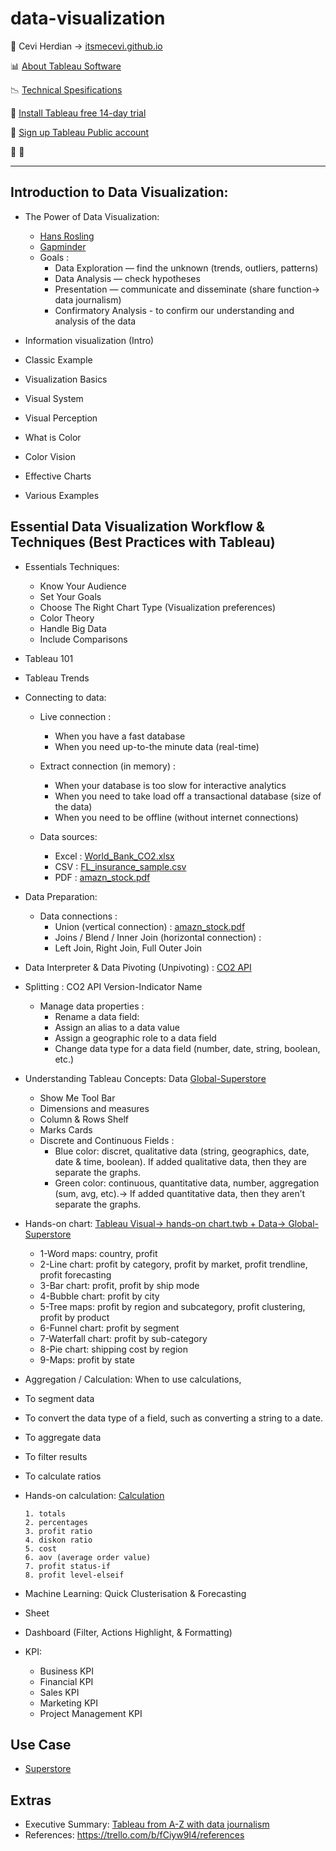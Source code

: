 # data-visualization

<span>&#129311;</span> Cevi Herdian -> [itsmecevi.github.io](https://itsmecevi.github.io/) 

<span>&#128202;</span> [About Tableau Software](https://www.tableau.com/about)

<span>&#128201;</span> [Technical Spesifications](https://github.com/itsmecevi/Tableau-Technical-Specifications/blob/master/Tableau-Technical%20Specifications.pdf)

<span>&#xf108;</span> [Install Tableau free 14-day trial](https://www.tableau.com/en-gb/products/trial)

<span>&#xf108;</span> [Sign up Tableau Public account](https://public.tableau.com/s/)

&#118701;
📘
______

## Introduction to Data Visualization:

* The Power of Data Visualization:
    * [Hans Rosling](https://www.youtube.com/watch?v=jbkSRLYSojo)
    * [Gapminder](https://www.gapminder.org/)
    * Goals : 
        * Data Exploration — find the unknown (trends, outliers, patterns)
        * Data Analysis — check hypotheses
        * Presentation — communicate and disseminate (share function-> data journalism)
        * Confirmatory Analysis - to confirm our understanding and analysis of the data
    
* Information visualization (Intro)
* Classic Example
* Visualization Basics
* Visual System
* Visual Perception
* What is Color
* Color Vision
* Effective Charts
* Various Examples


## Essential Data Visualization Workflow & Techniques (Best Practices with Tableau)

* Essentials Techniques:
   * Know Your Audience
   * Set Your Goals
   * Choose The Right Chart Type (Visualization preferences)
   * Color Theory
   * Handle Big Data
   * Include Comparisons

* Tableau 101
* Tableau Trends
* Connecting to data:

    * Live connection :
        * When you have a fast database
        * When you need up-to-the minute data (real-time)
    * Extract connection (in memory) :
        * When your database is too slow for interactive analytics
        * When you need to take load off a transactional database (size of the data)
        * When you need to be offline (without internet connections)
        
    * Data sources:
 
      * Excel : [World_Bank_CO2.xlsx](https://github.com/itsmecevi/world-bank-data/blob/master/World_Bank_CO2.xlsx)
      * CSV : [FL_insurance_sample.csv](https://github.com/itsmecevi/FL_insurance_sample/blob/master/FL_insurance_sample.csv)
      * PDF : [amazn_stock.pdf](https://public.tableau.com/s/sites/default/files/media/amzn_stock.pdf)
     

* Data Preparation:
     
    * Data connections :
        * Union (vertical connection) : [amazn_stock.pdf](https://public.tableau.com/s/sites/default/files/media/amzn_stock.pdf)
        * Joins / Blend / Inner Join (horizontal connection) : 
        * Left Join, Right Join, Full Outer Join
* Data Interpreter & Data Pivoting (Unpivoting) : [CO2 API](https://github.com/itsmecevi/World-Data-CO2-API/blob/master/API_EN.ATM.CO2E.PC_DS2_en_excel_v2_247989.xls)
* Splitting : CO2 API Version-Indicator Name

     * Manage data properties :
         * Rename a data field:
         * Assign an alias to a data value
         * Assign a geographic role to a data field
         * Change data type for a data field (number, date, string, boolean, etc.)
         
         
 * Understanding Tableau Concepts: Data [Global-Superstore](https://github.com/itsmecevi/global-superstore-new/blob/master/Global%20Superstore.xls)
      * Show Me Tool Bar
      * Dimensions and measures
      * Column & Rows Shelf
      * Marks Cards
      * Discrete and Continuous Fields :
         * Blue color: discret, qualitative data (string, geographics, date, date & time, boolean). If added qualitative data, then they are      separate the graphs.
         * Green color: continuous, quantitative data, number, aggregation (sum, avg, etc).-> If added quantitative data, then they aren’t        separate the graphs.

* Hands-on chart: [Tableau Visual-> hands-on chart.twb + Data-> Global-Superstore](https://github.com/itsmecevi/hands-on-tableau)

  * 1-Word maps: country, profit
  * 2-Line chart: profit by category, profit by market, profit trendline, profit forecasting
  * 3-Bar chart: profit, profit by ship mode
  * 4-Bubble chart: profit by city
  * 5-Tree maps: profit by region and subcategory, profit clustering, profit by product
  * 6-Funnel chart: profit by segment
  * 7-Waterfall chart: profit by sub-category
  * 8-Pie chart: shipping cost by region
  * 9-Maps: profit by state
 
 * Aggregation / Calculation: When to use calculations,
  * To segment data
  * To convert the data type of a field, such as converting a string to a date.
  * To aggregate data
  * To filter results
  * To calculate ratios
  * Hands-on calculation: [Calculation](https://github.com/itsmecevi/calculation-tableau)
  
        1. totals
        2. percentages
        3. profit ratio
        4. diskon ratio
        5. cost
        6. aov (average order value)
        7. profit status-if
        8. profit level-elseif
        
* Machine Learning: Quick Clusterisation & Forecasting
* Sheet
* Dashboard (Filter, Actions Highlight, & Formatting)
* KPI:
    * Business KPI
    * Financial KPI
    * Sales KPI
    * Marketing KPI
    * Project Management KPI





## Use Case

* [Superstore](https://github.com/itsmecevi/global-superstore-new/blob/master/Global%20Superstore.xls)

## Extras
* Executive Summary: [Tableau from A-Z with data journalism](https://trello.com/c/7MSdbWmD/505-inovasi-dan-teknologi-baru-si-tableau)
* References: https://trello.com/b/fCiyw9I4/references




